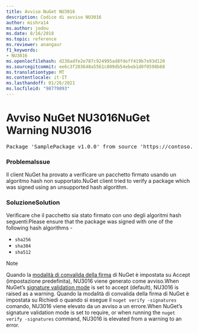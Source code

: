```yaml
---
title: Avviso NuGet NU3016
description: Codice di avviso NU3016
author: mishra14
ms.author: jodou
ms.date: 8/16/2018
ms.topic: reference
ms.reviewer: anangaur
f1_keywords:
- NU3016
ms.openlocfilehash: d236adfe2e787c924995ad8fdeff419b7e93d120
ms.sourcegitcommit: ee6c3f203648a5561c809db54ebeb1d0f0598b68
ms.translationtype: MT
ms.contentlocale: it-IT
ms.lasthandoff: 01/26/2021
ms.locfileid: "98779893"
---
```

# <a name="nuget-warning-nu3016"></a><span data-ttu-id="dd295-103">Avviso NuGet NU3016</span><span class="sxs-lookup"><span data-stu-id="dd295-103">NuGet Warning NU3016</span></span>

<pre>Package 'SamplePackage v1.0.0' from source 'https://contoso.com/index.json': The package hash uses an unsupported hash algorithm.</pre>

### <a name="issue"></a><span data-ttu-id="dd295-104">Problema</span><span class="sxs-lookup"><span data-stu-id="dd295-104">Issue</span></span>

<span data-ttu-id="dd295-105">Il client NuGet ha provato a verificare un pacchetto firmato usando un algoritmo hash non supportato.</span><span class="sxs-lookup"><span data-stu-id="dd295-105">NuGet client tried to verify a package which was signed using an unsupported hash algorithm.</span></span>


### <a name="solution"></a><span data-ttu-id="dd295-106">Soluzione</span><span class="sxs-lookup"><span data-stu-id="dd295-106">Solution</span></span>

<span data-ttu-id="dd295-107">Verificare che il pacchetto sia stato firmato con uno degli algoritmi hash seguenti:</span><span class="sxs-lookup"><span data-stu-id="dd295-107">Please ensure that the package was signed  with one of the following hash algorithms -</span></span> 
* `sha256`
* `sha384`
* `sha512`


> [!Note]
> <span data-ttu-id="dd295-108">Quando la [modalità di convalida della firma](../../consume-packages/installing-signed-packages.md#configure-package-signature-requirements) di NuGet è impostata su Accept (impostazione predefinita), NU3016 viene generato come avviso.</span><span class="sxs-lookup"><span data-stu-id="dd295-108">When NuGet’s [signature validation mode](../../consume-packages/installing-signed-packages.md#configure-package-signature-requirements) is set to accept (default), NU3016 is raised as a warning.</span></span> <span data-ttu-id="dd295-109">Quando la modalità di convalida della firma di NuGet è impostata su Richiedi o quando si esegue il `nuget verify -signatures` comando, NU3016 viene elevato da un avviso a un errore.</span><span class="sxs-lookup"><span data-stu-id="dd295-109">When NuGet’s signature validation mode is set to require, or when running the `nuget verify -signatures` command, NU3016 is elevated from a warning to an error.</span></span> 
